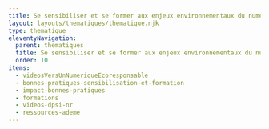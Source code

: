 ```yaml
---
title: Se sensibiliser et se former aux enjeux environnementaux du numérique
layout: layouts/thematiques/thematique.njk
type: thematique
eleventyNavigation:
  parent: thematiques
  title: Se sensibiliser et se former aux enjeux environnementaux du numérique
  order: 10
items:
  - videosVersUnNumeriqueEcoresponsable
  - bonnes-pratiques-sensibilisation-et-formation
  - impact-bonnes-pratiques
  - formations
  - videos-dpsi-nr
  - ressources-ademe
---
```

